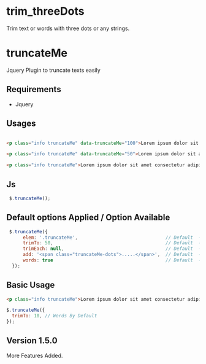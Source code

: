 # trim_threeDots
Trim text or words with three dots or any strings.

# truncateMe
Jquery Plugin to truncate texts easily


## Requirements
  - Jquery


## Usages

```html

<p class="info truncateMe" data-truncateMe="100">Lorem ipsum dolor sit amet consectetur adipisicing elit.</p>

<p class="info truncateMe" data-truncateMe="50">Lorem ipsum dolor sit amet consectetur adipisicing elit.</p>

<p class="info truncateMe">Lorem ipsum dolor sit amet consectetur adipisicing elit.</p>
```



## Js

```javascript
 $.truncateMe();
```

## Default options Applied / Option Available

```javascript
 $.truncateMe({
      elem: '.truncateMe',                                // Default  - jQuery Selector
      trimTo: 50,                                         // Default  - Words By Default
      trimEach: null,                                     // Default  - attr for trim Individual [data-truncateme="5"]
      add: '<span class="truncateMe-dots">.....</span>',  // Default  - after truncation (concat)
      words: true                                         // Default  - Limit with words (Set to false to limit by Characters)
  });
```



## Basic Usage

```html
<p class="info truncateMe">Lorem ipsum dolor sit amet consectetur adipisicing elit. Dicta, repellendus odio excepturi sequi, libero voluptatem laboriosam maiores tenetur, accusantium dolor ipsa laborum? Quos adipisci doloremque tempora fugit quisquam deleniti sunt nobis libero modi rem vitae ad, earum ab assumenda. Autem qui numquam blanditiis odio eius tempore mollitia asperiores facere molestiae.</p>
```

```javascript
$.truncateMe({
  trimTo: 10, // Words By Default
});
```

## Version 1.5.0
More Features Added.

